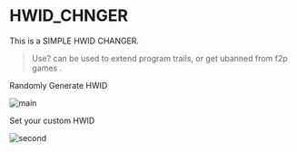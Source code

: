 # HWID_CHNGER
This is a SIMPLE HWID CHANGER.
> Use? can be used to extend program trails, or get ubanned from f2p games .

Randomly Generate HWID

![main](https://imgur.com/CgnpZff.png)


Set your custom HWID

![second](https://imgur.com/w3NtfPv.png)
